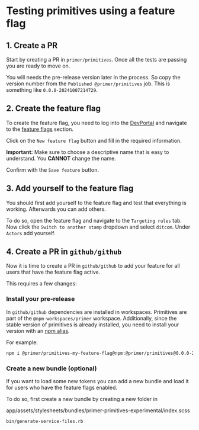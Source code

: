 # Testing primitives using a feature flag

## 1. Create a PR
Start by creating a PR in `primer/primitives`. Once all the tests are passing you are ready to move on. 

You will needs the pre-release version later in the process. So copy the version number from the `Published @primer/primitives` job. This is something like `0.0.0-20241007214729`.

## 2. Create the feature flag
To create the feature flag, you need to log into the [DevPortal](https://devportal.githubapp.com/feature-flags) and navigate to the [feature flags](https://devportal.githubapp.com/feature-flags) section.

Click on the `New feature flag` button and fill in the required information.

**Important:** Make sure to choose a descriptive name that is easy to understand. You **CANNOT** change the name.

Confirm with the `Save feature` button.

## 3. Add yourself to the feature flag
You should first add yourself to the feature flag and test that everything is working. Afterwards you can add others.

To do so, open the feature flag and navigate to the `Targeting rules` tab.
Now click the `Switch to another stamp` dropdown and select `ditcom`.
Under `Actors` add yourself.

## 4. Create a PR in `github/github`
Now it is time to create a PR in `github/github` to add your feature for all users that have the feature flag active.

This requires a few changes:

### Install your pre-release
In `github/github` dependencies are installed in workspaces. Primitives are part of the `@npm-workspaces/primer` workspace.
Additionally, since the stable version of primitives is already installed, you need to install your version with an [npm alias](https://docs.npmjs.com/cli/v8/commands/npm-install#:~:text=npm%20install%20%3Calias%3E%40npm%3A%3Cname%3E%3A).

For example:

```bash
npm i @primer/primitives-my-feature-flag@npm:@primer/primitives@0.0.0-20241007214729 --workspace=@npm-workspaces/primer
```

### Create a new bundle (optional)
If you want to load some new tokens you can add a new bundle and load it for users who have the feature flags enabled.

To do so, first create a new bundle by creating a new folder in 

app/assets/stylesheets/bundles/primer-primitives-experimental/index.scss



`bin/generate-service-files.rb `
